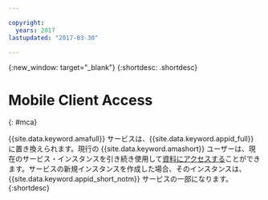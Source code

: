 ```yaml
---

copyright:
  years: 2017
lastupdated: "2017-03-30"

---
```


{:new_window: target="_blank"}
{:shortdesc: .shortdesc}

# Mobile Client Access
{: #mca}

{{site.data.keyword.amafull}} サービスは、{{site.data.keyword.appid_full}} に置き換えられます。現行の {{site.data.keyword.amashort}} ユーザーは、現在のサービス・インスタンスを引き続き使用して[資料にアクセスする](/docs/services/mobileaccess/index.html)ことができます。サービスの新規インスタンスを作成した場合、そのインスタンスは、{{site.data.keyword.appid_short_notm}} サービスの一部になります。
{:shortdesc}
